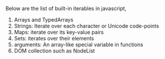 
  Below are the list of built-in iterables in javascript,

  1. Arrays and TypedArrays
  2. Strings: Iterate over each character or Unicode code-points
  3. Maps: iterate over its key-value pairs
  4. Sets: iterates over their elements
  5. arguments: An array-like special variable in functions
  6. DOM collection such as NodeList
